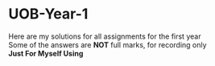 # UOB-Year-1
Here are my solutions for all assignments for the first year  
Some of the answers are **NOT** full marks, for recording only  
**Just For Myself Using**
